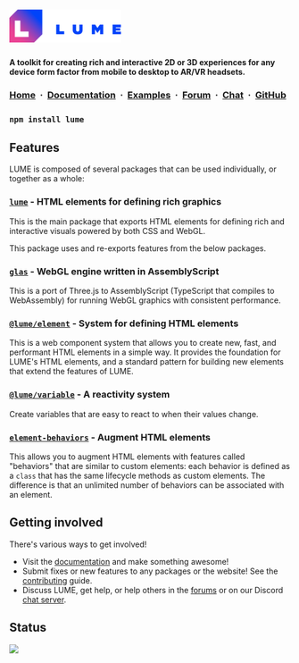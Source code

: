 <!-- # LUME -->

# <a href="//lume.io"><img src="./logo.svg" width="200" alt="LUME" title="LUME" /></a>

#### **A toolkit for creating rich and interactive 2D or 3D experiences for any device form factor from mobile to desktop to AR/VR headsets.**

<h3>
  <a href="//lume.io">Home</a>&nbsp;&nbsp;·&nbsp;
  <a href="//lume.io/docs">Documentation</a>&nbsp;&nbsp;·&nbsp;
  <a href="//lume.io/docs/#/examples/hello3d">Examples</a>&nbsp;&nbsp;·&nbsp;
  <a href="//lume.community">Forum</a>&nbsp;&nbsp;·&nbsp;
  <a href="//discord.gg/PgeyevP">Chat</a>&nbsp;&nbsp;·&nbsp;
  <a href="//github.com/lume/lume">GitHub</a>
</h3>

### `npm install lume`

## Features

LUME is composed of several packages that can be used individually, or
together as a whole:

### [`lume`](./packages/lume/README.md) - HTML elements for defining rich graphics

This is the main package that exports HTML elements for defining rich and
interactive visuals powered by both CSS and WebGL.

This package uses and re-exports features from the below packages.

### [`glas`](//github.com/lume/glas) - WebGL engine written in AssemblyScript

This is a port of Three.js to AssemblyScript (TypeScript that compiles to
WebAssembly) for running WebGL graphics with consistent performance.

### [`@lume/element`](//github.com/lume/element) - System for defining HTML elements

This is a web component system that allows you to create new, fast, and
performant HTML elements in a simple way. It provides the foundation for
LUME's HTML elements, and a standard pattern for building new elements that
extend the features of LUME.

### [`@lume/variable`](//github.com/lume/variable) - A reactivity system

Create variables that are easy to react to when their values change.

### [`element-behaviors`](//github.com/lume/element-behaviors) - Augment HTML elements

This allows you to augment HTML elements with features called "behaviors"
that are similar to custom elements: each behavior is defined as a `class`
that has the same lifecycle methods as custom elements. The difference is
that an unlimited number of behaviors can be associated with an element.

## Getting involved

There's various ways to get involved!

-   Visit the [documentation](//lume.io/docs) and make something awesome!
-   Submit fixes or new features to any packages or the website! See the
    [contributing](./CONTRIBUTING.md) guide.
-   Discuss LUME, get help, or help others in the [forums](//lume.community) or
    on our Discord [chat server](//discord.gg/PgeyevP).

## Status

![](https://github.com/lume/lume/workflows/tests/badge.svg)
